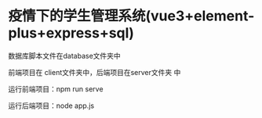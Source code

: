 # 疫情下的学生管理系统(vue3+element-plus+express+sql)

数据库脚本文件在database文件夹中

前端项目在 client文件夹中，后端项目在server文件夹 中

运行前端项目：npm run serve 

运行后端项目：node app.js 

